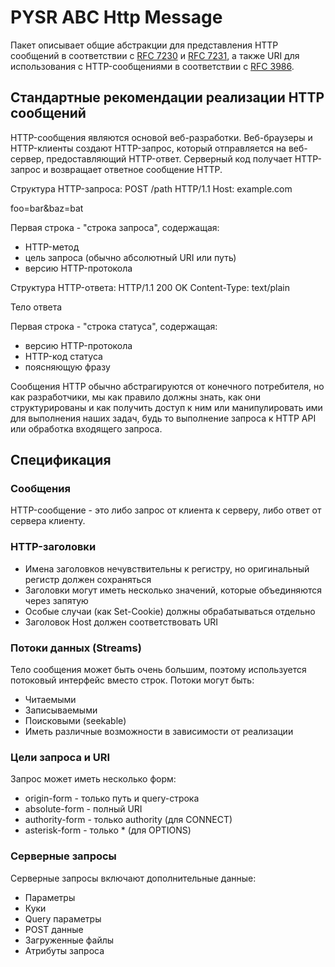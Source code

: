 # PYSR ABC Http Message

Пакет описывает общие абстракции для представления HTTP сообщений в соответствии с [RFC 7230](https://tools.ietf.org/html/rfc7230) 
и [RFC 7231](https://tools.ietf.org/html/rfc7231), а также URI для использования с HTTP-сообщениями в соответствии 
с [RFC 3986](https://tools.ietf.org/html/rfc3986). 


## Стандартные рекомендации реализации HTTP сообщений

HTTP-сообщения являются основой веб-разработки. Веб-браузеры и HTTP-клиенты создают HTTP-запрос, который отправляется 
на веб-сервер, предоставляющий HTTP-ответ. Серверный код получает HTTP-запрос и возвращает ответное сообщение HTTP.

Структура HTTP-запроса:
POST /path HTTP/1.1
Host: example.com

foo=bar&baz=bat

Первая строка - "строка запроса", содержащая:
- HTTP-метод
- цель запроса (обычно абсолютный URI или путь)
- версию HTTP-протокола

Структура HTTP-ответа:
HTTP/1.1 200 OK
Content-Type: text/plain

Тело ответа

Первая строка - "строка статуса", содержащая:
- версию HTTP-протокола
- HTTP-код статуса
- поясняющую фразу

Сообщения HTTP обычно абстрагируются от конечного потребителя, но как разработчики, мы как правило должны знать, как 
они структурированы и как получить доступ к ним или манипулировать ими для выполнения наших задач, будь то выполнение запроса к HTTP API или обработка входящего запроса.

## Спецификация

### Сообщения
HTTP-сообщение - это либо запрос от клиента к серверу, либо ответ от сервера клиенту.

### HTTP-заголовки
- Имена заголовков нечувствительны к регистру, но оригинальный регистр должен сохраняться
- Заголовки могут иметь несколько значений, которые объединяются через запятую
- Особые случаи (как Set-Cookie) должны обрабатываться отдельно
- Заголовок Host должен соответствовать URI

### Потоки данных (Streams)
Тело сообщения может быть очень большим, поэтому используется потоковый интерфейс вместо строк.
Потоки могут быть:
- Читаемыми
- Записываемыми 
- Поисковыми (seekable)
- Иметь различные возможности в зависимости от реализации

### Цели запроса и URI
Запрос может иметь несколько форм:
- origin-form - только путь и query-строка
- absolute-form - полный URI
- authority-form - только authority (для CONNECT)
- asterisk-form - только * (для OPTIONS)

### Серверные запросы
Серверные запросы включают дополнительные данные:
- Параметры
- Куки
- Query параметры
- POST данные
- Загруженные файлы
- Атрибуты запроса
